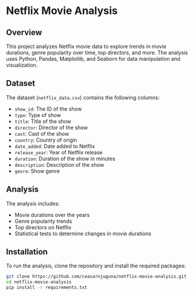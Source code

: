 # Netflix Movie Analysis

## Overview
This project analyzes Netflix movie data to explore trends in movie durations, genre popularity over time, top directors, 
and more. The analysis uses Python, Pandas, Matplotlib, and Seaborn for data manipulation and visualization.

## Dataset
The dataset (`netflix_data.csv`) contains the following columns:
- `show_id`: The ID of the show
- `type`: Type of show
- `title`: Title of the show
- `director`: Director of the show
- `cast`: Cast of the show
- `country`: Country of origin
- `date_added`: Date added to Netflix
- `release_year`: Year of Netflix release
- `duration`: Duration of the show in minutes
- `description`: Description of the show
- `genre`: Show genre

## Analysis
The analysis includes:
- Movie durations over the years
- Genre popularity trends
- Top directors on Netflix
- Statistical tests to determine changes in movie durations

## Installation
To run the analysis, clone the repository and install the required packages:
```bash
git clone https://github.com/ceasarnjuguna/netflix-movie-analysis.git
cd netflix-movie-analysis
pip install -r requirements.txt
